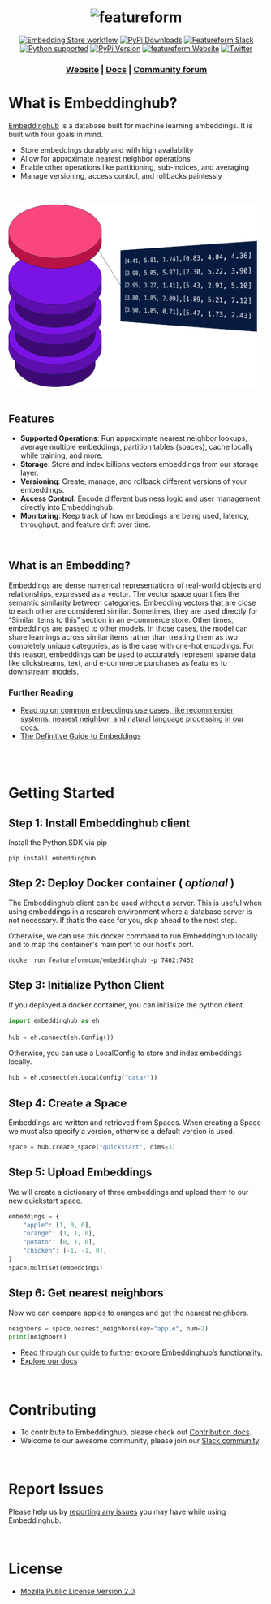 <h1 align="center">
	<img width="300" src="https://raw.githubusercontent.com/featureform/embeddings/main/assets/featureform_logo.png" alt="featureform">
	<br>
</h1>

<div align="center">
	<a href="https://github.com/featureform/embeddings/actions"><img src="https://img.shields.io/badge/featureform-workflow-blue?style=for-the-badge&logo=appveyor" alt="Embedding Store workflow"></a>
    <a href="https://pypi.org/project/embeddinghub/" target="_blank"><img src="https://img.shields.io/pypi/dm/embeddinghub?style=for-the-badge&logo=appveyor" alt="PyPi Downloads"></a>
    <a href="https://join.slack.com/t/featureform-community/shared_invite/zt-xhqp2m4i-JOCaN1vRN2NDXSVif10aQg" target="_blank"><img src="https://img.shields.io/badge/Join-Slack-blue?style=for-the-badge&logo=appveyor" alt="Featureform Slack"></a>
    <br>
    <a href="https://www.python.org/downloads/" target="_blank"><img src="https://img.shields.io/badge/python-3.6%20|%203.7|%203.8-brightgreen.svg" alt="Python supported"></a>
    <a href="https://pypi.org/project/embeddinghub/" target="_blank"><img src="https://badge.fury.io/py/embeddinghub.svg" alt="PyPi Version"></a>
    <a href="https://www.featureform.com/"><img src="https://img.shields.io/website?url=https%3A%2F%2Fwww.featureform.com%2F?style=for-the-badge&logo=appveyor" alt="featureform Website"></a>  
    <a href="https://twitter.com/featureformML" target="_blank"><img src="https://img.shields.io/twitter/url/http/shields.io.svg?style=social" alt="Twitter"></a>


	
</div>

<div align="center">
    <h3 align="center">
        <a href="https://www.featureform.com/">Website</a>
        <span> | </span>
        <a href="https://docs.featureform.com/v/main/">Docs</a>
        <span> | </span>
        <!-- <a href="https://apidocs.featureform.com/">API Docs</a>
        <span> | </span> -->
        <a href="https://join.slack.com/t/featureform-community/shared_invite/zt-xhqp2m4i-JOCaN1vRN2NDXSVif10aQg">Community forum</a>
    </h3>
</div>


# What is Embeddinghub?

[Embeddinghub](https://docs.featureform.com/) is a database built for machine learning embeddings. It is built with four goals in mind.

* Store embeddings durably and with high availability
* Allow for approximate nearest neighbor operations
* Enable other operations like partitioning, sub-indices, and averaging
* Manage versioning, access control, and rollbacks painlessly

<br />
<br />

<img src="docs/assets/embeddinghub.png" alt="drawing" style="width:35em"/>

<br />
<br />


## Features
* **Supported Operations**: Run approximate nearest neighbor lookups, average multiple embeddings, partition tables (spaces), cache locally while training, and more.
* **Storage**: Store and index billions vectors embeddings from our storage layer.
* **Versioning**: Create, manage, and rollback different versions of your embeddings.
* **Access Control**: Encode different business logic and user management directly into Embeddinghub.
* **Monitoring**: Keep track of how embeddings are being used, latency, throughput, and feature drift over time.

<br />


## What is an Embedding?

Embeddings are dense numerical representations of real-world objects and relationships, expressed as a vector. The vector space quantifies the semantic similarity between categories. Embedding vectors that are close to each other are considered similar. Sometimes, they are used directly for “Similar items to this” section in an e-commerce store. Other times, embeddings are passed to other models. In those cases, the model can share learnings across similar items rather than treating them as two completely unique categories, as is the case with one-hot encodings. For this reason, embeddings can be used to accurately represent sparse data like clickstreams, text, and e-commerce purchases as features to downstream models.

### Further Reading
* [Read up on common embeddings use cases, like recommender systems, nearest neighbor, and natural language processing in our docs.](https://docs.featureform.com)
* [The Definitive Guide to Embeddings](https://www.featureform.com/post/the-definitive-guide-to-embeddings)

<br />
<br />

# Getting Started

## Step 1: Install Embeddinghub client

Install the Python SDK via pip

```
pip install embeddinghub
```

## Step 2: Deploy Docker container ( _optional_ )
The Embeddinghub client can be used without a server. This is useful when using embeddings in a research environment where a database server is not necessary. If that’s the case for you, skip ahead to the next step.

Otherwise, we can use this docker command to run Embeddinghub locally and to map the container's main port to our host's port.

```
docker run featureformcom/embeddinghub -p 7462:7462
```

## Step 3: Initialize Python Client

If you deployed a docker container, you can initialize the python client.

```py
import embeddinghub as eh

hub = eh.connect(eh.Config())
```
Otherwise, you can use a LocalConfig to store and index embeddings locally.

```py
hub = eh.connect(eh.LocalConfig("data/"))
```

## Step 4: Create a Space

Embeddings are written and retrieved from Spaces. When creating a Space we must also specify a version, otherwise a default version is used.

```py
space = hub.create_space("quickstart", dims=3)
```

## Step 5: Upload Embeddings
We will create a dictionary of three embeddings and upload them to our new quickstart space.

```py
embeddings = {
    "apple": [1, 0, 0],
    "orange": [1, 1, 0],
    "potato": [0, 1, 0],
    "chicken": [-1, -1, 0],
}
space.multiset(embeddings)
```

## Step 6: Get nearest neighbors

Now we can compare apples to oranges and get the nearest neighbors.

```py
neighbors = space.nearest_neighbors(key="apple", num=2)
print(neighbors)
```

* [Read through our guide to further explore Embeddinghub’s functionality.](https://docs.featureform.com)
* [Explore our docs](https://docs.featureform.com/)

<br />

# Contributing

* To contribute to Embeddinghub, please check out [Contribution docs](https://github.com/featureform/embeddings/blob/main/CONTRIBUTING.md).
* Welcome to our awesome community, please join our [Slack community](https://join.slack.com/t/featureform-community/shared_invite/zt-xhqp2m4i-JOCaN1vRN2NDXSVif10aQg).

<br />


# Report Issues

Please help us by [reporting any issues](https://github.com/featureform/embeddings/issues/new/choose) you may have while using Embeddinghub.

<br />

# License

* [Mozilla Public License Version 2.0](https://github.com/featureform/embeddings/blob/main/LICENSE)
